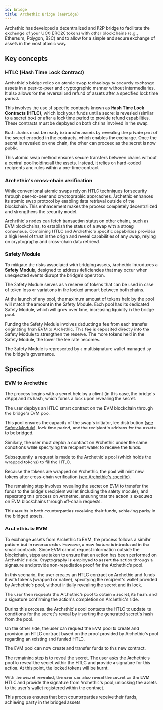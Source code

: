 ```yaml
---
id: bridge
title: Archethic Bridge (aeBridge)
---
```


Archethic has developed a decentralized and P2P bridge to facilitate the exchange of your UCO ERC20 tokens with other blockchains (e.g., Ethereum, Polygon, BSC) and to allow for a simple and secure exchange of assets in the most atomic way.

## Key concepts

### HTLC (Hash Time Lock Contract)

Archethic's bridge relies on atomic swap technology to securely exchange assets in a peer-to-peer and cryptographic manner without intermediaries. It also allows for the reversal and refund of assets after a specified lock time period.

This involves the use of specific contracts known as **Hash Time Lock Contracts (HTLC)**, which lock your funds until a secret is revealed (similar to a secret box) or after a lock time period to provide refund capabilities. These contracts must be deployed on both chains involved in the swap.

Both chains must be ready to transfer assets by revealing the private part of the secret encoded in the contracts, which enables the exchange. Once the secret is revealed on one chain, the other can proceed as the secret is now public.

This atomic swap method ensures secure transfers between chains without a central pool holding all the assets. Instead, it relies on hard-coded recipients and rules within a one-time contract.

### Archethic's cross-chain verification

While conventional atomic swaps rely on HTLC techniques for security through peer-to-peer and cryptographic approaches, Archethic enhances its atomic swap protocol by enabling data retrieval outside of the blockchain. This enhancement makes the process completely decentralized and strengthens the security model.

Archethic's nodes can fetch transaction status on other chains, such as EVM blockchains, to establish the status of a swap with a strong consensus. 
Combining HTLC and Archethic's specific capabilities provides a high level of trust in the origin and reveal capabilities of any swap, relying on cryptography and cross-chain data retrieval.

### Safety Module

To mitigate the risks associated with bridging assets, Archethic introduces a **Safety Module**, designed to address deficiencies that may occur when unexpected events disrupt the bridge's operation.

The Safety Module serves as a reserve of tokens that can be used in case of token loss or variations in the locked amount between both chains. 

At the launch of any pool, the maximum amount of tokens held by the pool will match the amount in the Safety Module. Each pool has its dedicated Safety Module, which will grow over time, increasing liquidity in the bridge pool.

Funding the Safety Module involves deducting a fee from each transfer originating from EVM to Archethic. This fee is deposited directly into the Safety Module to strengthen the reserve. The more tokens held in the Safety Module, the lower the fee rate becomes. 

The Safety Module is represented by a multisignature wallet managed by the bridge's governance.

## Specifics

### EVM to Archethic

The process begins with a secret held by a client (in this case, the bridge's dApp) and its hash, which forms a lock upon revealing the secret. 

The user deploys an HTLC smart contract on the EVM blockchain through the bridge's EVM pool.

 This pool ensures the capacity of the swap's initiator, fee distribution ([see Safety Module](#safety-module)), lock time period, and the recipient's address for the assets to be bridged.

Similarly, the user must deploy a contract on Archethic under the same conditions while specifying the recipient wallet to receive the funds. 

Subsequently, a request is made to the Archethic's pool (which holds the wrapped tokens) to fill the HTLC.

Because the tokens are wrapped on Archethic, the pool will mint new tokens after cross-chain verification ([see Archethic's specific](#archethics-cross-chain-verification)).

The remaining step involves revealing the secret on EVM to transfer the funds to the bridge's recipient wallet (including the safety module), and replicating this process on Archethic, ensuring that the action is executed on EVM blockchains through off-chain requests.

This results in both counterparties receiving their funds, achieving parity in the bridged assets.


### Archethic to EVM 

To exchange assets from Archethic to EVM, the process follows a similar pattern but in reverse order.
However, a new feature is introduced in the smart contracts. Since EVM cannot request information outside the blockchain, steps are taken to ensure that an action has been performed on Archethic's side. Cryptography is employed to assert the action through a signature and provide non-repudiation proof for the Archethic's pool.

In this scenario, the user creates an HTLC contract on Archethic and funds it with tokens (wrapped or native), specifying the recipient's wallet provided by Archethic's pool, without initially revealing the secret and its lock.

The user then requests the Archethic's pool to obtain a secret, its hash, and a signature confirming the action's completion on Archethic's side.

During this process, the Archethic's pool contacts the HTLC to update its conditions for the secret's reveal by inserting the generated secret's hash from the pool.

On the other side, the user can request the EVM pool to create and provision an HTLC contract based on the proof provided by Archethic's pool regarding an existing and funded HTLC.

The EVM pool can now create and transfer funds to this new contract.

The remaining step is to reveal the secret. The user asks the Archethic's pool to reveal the secret within the HTLC and provide a signature for this action. At this point, the locked tokens will be burnt. 

With the secret revealed, the user can also reveal the secret on the EVM HTLC and provide the signature from Archethic's pool, unlocking the assets to the user's wallet registered within the contract.

This process ensures that both counterparties receive their funds, achieving parity in the bridged assets.
